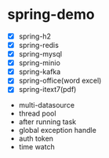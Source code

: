 # spring-demo

- [x] spring-h2
- [x] spring-redis
- [x] spring-mysql
- [x] spring-minio
- [x] spring-kafka
- [x] spring-office(word excel)
- [x] spring-itext7(pdf)

- multi-datasource
- thread pool
- after running task
- global exception handle
- auth token
- time watch